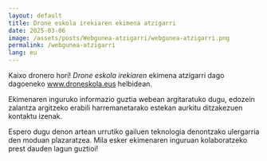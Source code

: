 ```yaml
---
layout: default
title: Drone eskola irekiaren ekimena atzigarri
date: 2025-03-06
image: /assets/posts/Webgunea-atzigarri/webgunea-atzigarri.png
permalink: /webgunea-atzigarri
lang: eu
---
```


Kaixo dronero hori! <i>Drone eskola irekiaren</i> ekimena atzigarri dago dagoeneko <a href="www.droneskola.eus" target="_blank">www.droneskola.eus</a> helbidean.

Ekimenaren inguruko informazio guztia webean argitaratuko dugu, edozein zalantza argitzeko erabili harremanetarako estekan aurkitu ditzakezuen kontaktu izenak.

Espero dugu denon artean urrutiko gailuen teknologia denontzako ulergarria den moduan plazaratzea. Mila esker ekimenaren inguruan kolaboratzeko prest dauden lagun guztioi!

